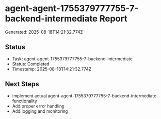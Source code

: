 # agent-agent-1755379777755-7-backend-intermediate Report

Generated: 2025-08-18T14:21:32.774Z

## Status
- Task: agent-agent-1755379777755-7-backend-intermediate
- Status: Completed
- Timestamp: 2025-08-18T14:21:32.774Z

## Next Steps
- Implement actual agent-agent-1755379777755-7-backend-intermediate functionality
- Add proper error handling
- Add logging and monitoring
